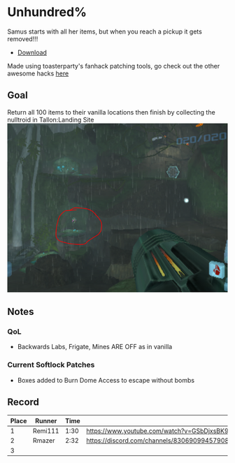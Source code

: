 # Unhundred%
Samus starts with all her items, but when you reach a pickup it gets removed!!!


- [Download](https://github.com/JeffGainsNGames/mp1-unhundred/releases/download/v1.0/mp1-unhundred-v1.0.zip)

Made using toasterparty's fanhack patching tools, go check out the other awesome hacks [here](https://github.com/toasterparty/metroid-prime-fanhacks)

## Goal
Return all 100 items to their vanilla locations then finish by collecting the nulltroid in Tallon:Landing Site
![](layout/Finish.PNG)

## Notes

### QoL
- Backwards Labs, Frigate, Mines ARE OFF as in vanilla

### Current Softlock Patches
- Boxes added to Burn Dome Access to escape without bombs

## Record
| Place | Runner  | Time | Evidence                                                                               |
|-------|---------|------|----------------------------------------------------------------------------------------|
| 1     | Remi111 | 1:30 | https://www.youtube.com/watch?v=GSbDjxsBK9I                                            |
| 2     | Rmazer  | 2:32 | https://discord.com/channels/83069099457908736/1096585260176789554/1219528483516977252 |
| 3     |         |      |                                                                                        |
